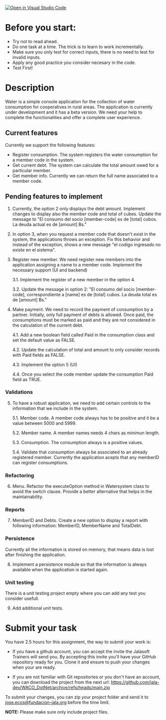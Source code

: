 [![Open in Visual Studio Code](https://classroom.github.com/assets/open-in-vscode-c66648af7eb3fe8bc4f294546bfd86ef473780cde1dea487d3c4ff354943c9ae.svg)](https://classroom.github.com/online_ide?assignment_repo_id=8387542&assignment_repo_type=AssignmentRepo)
# Before you start:
* Try not to read ahead.
* Do one task at a time. The trick is to learn to work incrementally.
* Make sure you only test for correct inputs, there is no need to test for invalid inputs.
* Apply any good practice you consider necesary in the code.
* Test First!

# Description
Water is a simple console application for the collection of water consumption for cooperatives in rural areas. The application is currently under development and it has a beta version.
We need your help to complete the functionalities and offer a complete user experience.
 
## Current features
Currently we support the following features:
* Register consumption. The system registers the water consumption for a member code in the system.  
* Get current debt. The system can calculate the total amount owed for a particular member. 
* Get member info. Currently we can return the full name associated to a member code. 

## Pending features to implement
1. Currently, the option 2 only displays the debt amount. Implement changes to display also the member code and total of cubes. Update the message to "El consumo del socio [member-code] es de [total] cubos. La deuda actual es de [amount] Bs."
2. In option 3, when you request a member code that doesn't exist in the system, the applications throws an exception. Fix this behavior and instead of the exception, shows a new message "el codigo ingresado no existe en el sistema".
3. Register new member. We need register new members into the application assigning a name to a member code. Implement the necessary support (UI and backend)
   
    3.1. Implement the register of a new member in the option 4.

    3.2. Update the message in option 2: "El consumo del socio [member-code], correspondiente a [name] es de [total] cubos. La deuda total es de [amount] Bs."

4. Make payment. We need to record the payment of consumption by a partner. Initially, only full payment of debts is allowed. Once paid, the consumptions must be marked as paid and they are not considered in the calculation of the current debt.
   
    4.1. Add a new boolean field called Paid in the consumption class and set the default value as FALSE.

    4.2. Update the calculation of total and amount to only consider records with Paid fields as FALSE.

    4.3. Implement the option 5 (UI)

    4.4. Once you select the code member update the consumption Paid field as TRUE.

### Validations
5. To have a robust application, we need to add certain controls to the information that we include in the system.

    5.1. Member code. A member code always has to be positive and it be a value between 5000 and 5999.

    5.2. Member name. A member names needs 4 chars as minimun length.

    5.3. Consumption. The consumption always is a positive values.

    5.4. Validate that consumption always be associated to an already registered member. Currently the application acepts that any memberID can register consumptions.
     
### Refactoring

6. Menu. Refactor the executeOption method in Watersystem class to avoid the switch clause. Provide a better alternative that helps in the maintainability.

### Reports

7. MemberID and Debts. Create a new option to display a report with following information: MemberID, MemberName and TotalDebt.

### Persistence
Currently all the information is stored on memory, that means data is lost after finishing the application. 

8. Implement a persistence module so that the information is always available when the application is started again.

### Unit testing
There is a unit testing project empty where you can add any test you consider usefull.

9. Add additional unit tests.

# Submit your task
You have 2.5 hours for this assignment, the way to submit your work is:
 * If you have a github account, you can accept the invite the Jalasoft Trainers will send you. By accepting this invite you'll have your GitHub repository ready for you. Clone it and ensure to push your changes when your are ready.
 
 * If you are not familiar with Git repositories or you don't have an account, you can download the project from the next url:
 https://github.com/jala-dev/WACO_DotNet/archive/refs/heads/main.zip
 
 To submit your changes, you can zip your project folder and send it to jose.ecos@fundacion-jala.org before the time limit.
 
 **NOTE:** Please make sure only include project files. 